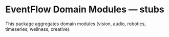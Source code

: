 # EventFlow Domain Modules — stubs

This package aggregates domain modules (vision, audio, robotics, timeseries, wellness, creative).
